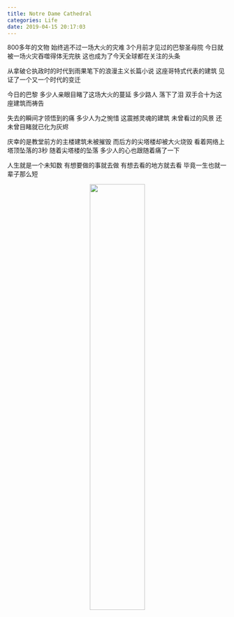 ```yaml
---
title: Notre Dame Cathedral
categories: Life
date: 2019-04-15 20:17:03
---
```

800多年的文物 始终逃不过一场大火的灾难
3个月前才见过的巴黎圣母院 今日就被一场火灾吞噬得体无完肤
这也成为了今天全球都在关注的头条

从拿破仑执政时的时代到雨果笔下的浪漫主义长篇小说
这座哥特式代表的建筑 见证了一个又一个时代的变迁

今日的巴黎 多少人亲眼目睹了这场大火的蔓延
多少路人 落下了泪 双手合十为这座建筑而祷告

失去的瞬间才领悟到的痛
多少人为之惋惜 
这震撼灵魂的建筑 未曾看过的风景
还未曾目睹就已化为灰烬

庆幸的是教堂前方的主楼建筑未被摧毁 
而后方的尖塔楼却被大火烧毁
看着网络上 塔顶坠落的3秒
随着尖塔楼的坠落 多少人的心也跟随着痛了一下

人生就是一个未知数 
有想要做的事就去做
有想去看的地方就去看
毕竟一生也就一辈子那么短

<center><img src="{% asset_path NotreDameCathedral.jpg %}"  width="50%"></center>